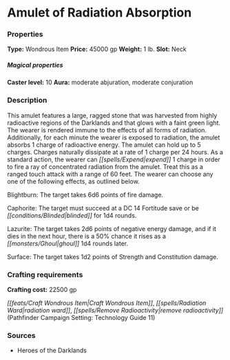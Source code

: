 ﻿---
Title: "Amulet of Radiation Absorption"
Type: "Wondrous Item"
Price: "45000 gp"
Weight: "1 lb."
Slot: "Neck"
Caster level: "10"
Aura: "moderate abjuration, moderate conjuration"
Description: |
  "This amulet features a large, ragged stone that was harvested from highly radioactive regions of the Darklands and that glows with a faint green light. The wearer is rendered immune to the effects of all forms of radiation. Additionally, for each minute the wearer is exposed to radiation, the amulet absorbs 1 charge of radioactive energy. The amulet can hold up to 5 charges. Charges naturally dissipate at a rate of 1 charge per 24 hours. As a standard action, the wearer can expend 1 charge in order to fire a ray of concentrated radiation from the amulet. Treat this as a ranged touch attack with a range of 60 feet. The wearer can choose any one of the following effects, as outlined below.
  _Blightburn_: The target takes 6d6 points of fire damage.
  _Caphorite_: The target must succeed at a DC 14 Fortitude save or be blinded for 1d4 rounds.
  _Lazurite_: The target takes 2d6 points of negative energy damage, and if it dies in the next hour, there is a 50% chance it rises as a ghoul 1d4 rounds later.
  _Surface_: The target takes 1d2 points of Strength and Constitution damage."
Crafting cost: "22500 gp"
Sources: "['Heroes of the Darklands']"
---

# Amulet of Radiation Absorption

### Properties

**Type:** Wondrous Item **Price:** 45000 gp **Weight:** 1 lb. **Slot:** Neck

##### Magical properties

**Caster level:** 10 **Aura:** moderate abjuration, moderate conjuration

### Description

This amulet features a large, ragged stone that was harvested from highly radioactive regions of the Darklands and that glows with a faint green light. The wearer is rendered immune to the effects of all forms of radiation. Additionally, for each minute the wearer is exposed to radiation, the amulet absorbs 1 charge of radioactive energy. The amulet can hold up to 5 charges. Charges naturally dissipate at a rate of 1 charge per 24 hours. As a standard action, the wearer can _[[spells/Expend|expend]]_ 1 charge in order to fire a ray of concentrated radiation from the amulet. Treat this as a ranged touch attack with a range of 60 feet. The wearer can choose any one of the following effects, as outlined below.

Blightburn: The target takes 6d6 points of fire damage.

Caphorite: The target must succeed at a DC 14 Fortitude save or be _[[conditions/Blinded|blinded]]_ for 1d4 rounds.

Lazurite: The target takes 2d6 points of negative energy damage, and if it dies in the next hour, there is a 50% chance it rises as a _[[monsters/Ghoul|ghoul]]_ 1d4 rounds later.

Surface: The target takes 1d2 points of Strength and Constitution damage.

### Crafting requirements

**Crafting cost:** 22500 gp

_[[feats/Craft Wondrous Item|Craft Wondrous Item]]_, _[[spells/Radiation Ward|radiation ward]]_, _[[spells/Remove Radioactivity|remove radioactivity]]_ (Pathfinder Campaign Setting: Technology Guide 11)

### Sources

* Heroes of the Darklands